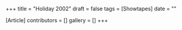 +++
title = "Holiday 2002"
draft = false
tags = [Showtapes]
date = ""

[Article]
contributors = []
gallery = []
+++